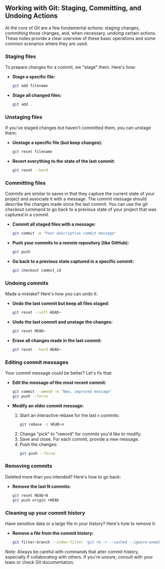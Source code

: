 ## Working with Git: Staging, Committing, and Undoing Actions

At the core of Git are a few fundamental actions: staging changes, committing those changes, and, when necessary, undoing certain actions. These notes provide a clear overview of these basic operations and some common scenarios where they are used.

### Staging files

To prepare changes for a commit, we "stage" them. Here's how:

- **Stage a specific file:**
    ```bash
    git add filename
    ```
- **Stage all changed files:**
    ```bash
    git add .
    ```

### Unstaging files

If you've staged changes but haven't committed them, you can unstage them:

- **Unstage a specific file (but keep changes):**
    ```bash
    git reset filename
    ```

- **Revert everything to the state of the last commit:**
    ```bash
    git reset --hard
    ```

### Committing files

Commits are similar to saves in that they capture the current state of your project and associate it with a message. The commit message should describe the changes made since the last commit. You can use the git checkout command to go back to a previous state of your project that was captured in a commit.

- **Commit all staged files with a message:**
    ```bash
    git commit -m "Your descriptive commit message"
    ```

- **Push your commits to a remote repository (like GitHub):**
    ```bash
    git push
    ```

- **Go back to a previous state captured in a specific commit:**
    ```bash
    git checkout commit_id
    ```

### Undoing commits

Made a mistake? Here's how you can undo it:

- **Undo the last commit but keep all files staged:**
    ```bash
    git reset --soft HEAD~
    ```

- **Undo the last commit and unstage the changes:**
    ```bash
    git reset HEAD~
    ```

- **Erase all changes made in the last commit:**
    ```bash
    git reset --hard HEAD~
    ```

### Editing commit messages

Your commit message could be better? Let's fix that:

- **Edit the message of the most recent commit:**
    ```bash
    git commit --amend -m "New, improved message"
    git push --force
    ```

- **Modify an older commit message:**
    1. Start an interactive rebase for the last `n` commits:
        ```bash
        git rebase -i HEAD~n
        ```
    2. Change "pick" to "reword" for commits you'd like to modify.
    3. Save and close. For each commit, provide a new message.
    4. Push the changes:
        ```bash
        git push --force
        ```

### Removing commits

Deleted more than you intended? Here's how to go back:

- **Remove the last N commits:**
    ```bash
    git reset HEAD~N
    git push origin +HEAD
    ```

### Cleaning up your commit history

Have sensitive data or a large file in your history? Here's how to remove it:

- **Remove a file from the commit history:**
    ```bash
    git filter-branch --index-filter 'git rm -r --cached --ignore-unmatch file_to_remove' HEAD
    ```

Note: Always be careful with commands that alter commit history, especially if collaborating with others. If you're unsure, consult with your team or check Git documentation.
